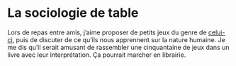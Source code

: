 # La sociologie de table

Lors de repas entre amis, j’aime proposer de petits jeux du genre de [celui-ci](https://tcrouzet.com/2007/08/14/un-petit-jeu-estival/), puis de discuter de ce qu’ils nous apprennent sur la nature humaine. Je me dis qu’il serait amusant de rassembler une cinquantaine de jeux dans un livre avec leur interprétation. Ça pourrait marcher en librairie.